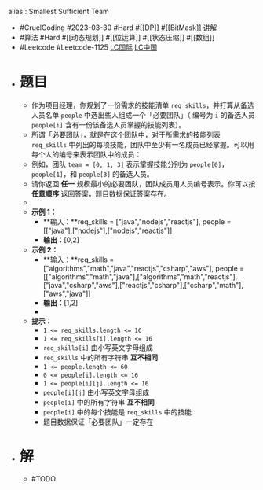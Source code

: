 alias:: Smallest Sufficient Team
- #CruelCoding #2023-03-30 #Hard #[[DP]] #[[BitMask]] [讲解](https://youtu.be/5tlOmRvNCfw)
- #算法 #Hard #[[动态规划]] #[[位运算]] #[[状态压缩]] #[[数组]]
- #Leetcode #Leetcode-1125 [LC国际](https://leetcode.com/problems/smallest-sufficient-team/) [LC中国](https://leetcode.cn/problems/smallest-sufficient-team/)
- # 题目
	- 作为项目经理，你规划了一份需求的技能清单 `req_skills`，并打算从备选人员名单 `people` 中选出些人组成一个「必要团队」（ 编号为 `i` 的备选人员 `people[i]` 含有一份该备选人员掌握的技能列表）。
	- 所谓「必要团队」，就是在这个团队中，对于所需求的技能列表 `req_skills` 中列出的每项技能，团队中至少有一名成员已经掌握。可以用每个人的编号来表示团队中的成员：
	- 例如，团队 `team = [0, 1, 3]` 表示掌握技能分别为 `people[0]`，`people[1]`，和 `people[3]` 的备选人员。
	- 请你返回 **任一** 规模最小的必要团队，团队成员用人员编号表示。你可以按 **任意顺序** 返回答案，题目数据保证答案存在。
	-
	- **示例 1：**
		- **输入：**req\_skills = ["java","nodejs","reactjs"], people = [["java"],["nodejs"],["nodejs","reactjs"]]
		- **输出：**[0,2]
	- **示例 2：**
		- **输入：**req\_skills = ["algorithms","math","java","reactjs","csharp","aws"], people = [["algorithms","math","java"],["algorithms","math","reactjs"],["java","csharp","aws"],["reactjs","csharp"],["csharp","math"],["aws","java"]]
		- **输出：**[1,2]
		-
	- **提示：**
		- `1 <= req_skills.length <= 16`
		- `1 <= req_skills[i].length <= 16`
		- `req_skills[i]` 由小写英文字母组成
		- `req_skills` 中的所有字符串 **互不相同**
		- `1 <= people.length <= 60`
		- `0 <= people[i].length <= 16`
		- `1 <= people[i][j].length <= 16`
		- `people[i][j]` 由小写英文字母组成
		- `people[i]` 中的所有字符串 **互不相同**
		- `people[i]` 中的每个技能是 `req_skills` 中的技能
		- 题目数据保证「必要团队」一定存在
- # 解
	- #TODO